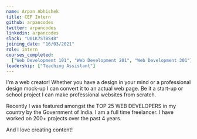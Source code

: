 ```yaml
---
name: Arpan Abhishek
title: CEF Intern
github: arpancodes
twitter: arpancodes
linkedin: arpancodes
slack: "U01K7STBS48"
joining_date: "16/03/2021"
role: intern
courses_completed:
  ["Web Development 101", "Web Development 201", "Web Development 301"]
leadership: ["Teaching Assistant"]
---
```


I'm a web creator! Whether you have a design in your mind or a professional design mock-up I can convert it to an actual web page. Be it a start-up or school project I can make professional websites from scratch.

Recently I was featured amongst the TOP 25 WEB DEVELOPERS in my country by the Government of India. I am a full time freelancer. I have worked on 200+ projects over the past 4 years.

And I love creating content!
